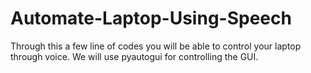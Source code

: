 # Automate-Laptop-Using-Speech
Through this a few line of codes you will be able to control your laptop through voice. We will use pyautogui for controlling the GUI.
